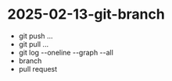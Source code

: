 # 2025-02-13-git-branch
- git push ...
- git pull ...
- git log --oneline --graph --all
- branch
- pull request